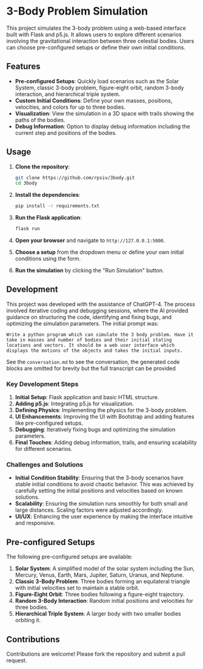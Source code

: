 
# 3-Body Problem Simulation

This project simulates the 3-body problem using a web-based interface built with Flask and p5.js. It allows users to explore different scenarios involving the gravitational interaction between three celestial bodies. Users can choose pre-configured setups or define their own initial conditions.

## Features

- **Pre-configured Setups**: Quickly load scenarios such as the Solar System, classic 3-body problem, figure-eight orbit, random 3-body interaction, and hierarchical triple system.
- **Custom Initial Conditions**: Define your own masses, positions, velocities, and colors for up to three bodies.
- **Visualization**: View the simulation in a 3D space with trails showing the paths of the bodies.
- **Debug Information**: Option to display debug information including the current step and positions of the bodies.

## Usage

1. **Clone the repository**:
   ```sh
   git clone https://github.com/rpsiv/3body.git
   cd 3body
   ```

2. **Install the dependencies**:
   ```sh
   pip install -r requirements.txt
   ```

3. **Run the Flask application**:
   ```sh
   flask run
   ```

4. **Open your browser** and navigate to `http://127.0.0.1:5000`.

5. **Choose a setup** from the dropdown menu or define your own initial conditions using the form.

6. **Run the simulation** by clicking the "Run Simulation" button.

## Development

This project was developed with the assistance of ChatGPT-4. The process involved iterative coding and debugging sessions, where the AI provided guidance on structuring the code, identifying and fixing bugs, and optimizing the simulation parameters.  The initial prompt was: 

`Write a python program which can simulate the 3 body problem. Have it take in masses and number of bodies and their initial stating locations and vectors. It should be a web user interface which displays the motions of the objects and takes the initial inputs.`

See the `conversation.md` to see the conversation, the generated code blocks are omitted for brevity but the full transcript can be provided

### Key Development Steps

1. **Initial Setup**: Flask application and basic HTML structure.
2. **Adding p5.js**: Integrating p5.js for visualization.
3. **Defining Physics**: Implementing the physics for the 3-body problem.
4. **UI Enhancements**: Improving the UI with Bootstrap and adding features like pre-configured setups.
5. **Debugging**: Iteratively fixing bugs and optimizing the simulation parameters.
6. **Final Touches**: Adding debug information, trails, and ensuring scalability for different scenarios.

### Challenges and Solutions

- **Initial Condition Stability**: Ensuring that the 3-body scenarios have stable initial conditions to avoid chaotic behavior. This was achieved by carefully setting the initial positions and velocities based on known solutions.
- **Scalability**: Ensuring the simulation runs smoothly for both small and large distances. Scaling factors were adjusted accordingly.
- **UI/UX**: Enhancing the user experience by making the interface intuitive and responsive.

## Pre-configured Setups

The following pre-configured setups are available:

1. **Solar System**: A simplified model of the solar system including the Sun, Mercury, Venus, Earth, Mars, Jupiter, Saturn, Uranus, and Neptune.
2. **Classic 3-Body Problem**: Three bodies forming an equilateral triangle with initial velocities set to maintain a stable orbit.
3. **Figure-Eight Orbit**: Three bodies following a figure-eight trajectory.
4. **Random 3-Body Interaction**: Random initial positions and velocities for three bodies.
5. **Hierarchical Triple System**: A larger body with two smaller bodies orbiting it.

## Contributions

Contributions are welcome! Please fork the repository and submit a pull request.

